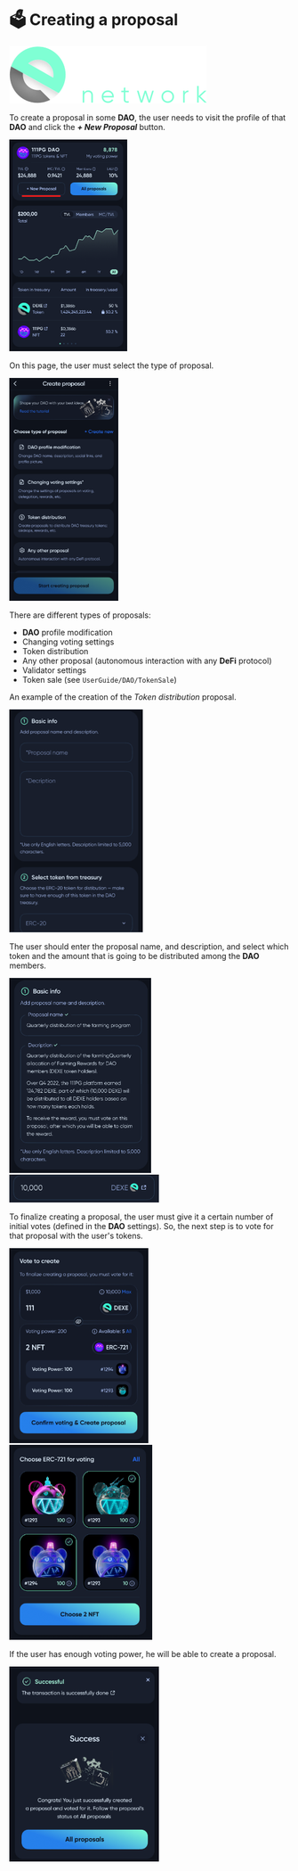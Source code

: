 # 🗳️ Creating a proposal

![Logo](../../img/logoDeXe.svg)

To create a proposal in some **DAO**, the user needs to visit the profile of that **DAO** and click the ***+ New Proposal*** button.

<img src="../../img/userGuideCreateProposal/userGuideImg_DAOPage.png" height="380" />

On this page, the user must select the type of proposal.

<img src="../../img/userGuideCreateProposal/userGuideImg_CreateProposalPage.png" height="400" />

There are different types of proposals:
- **DAO** profile modification
- Changing voting settings
- Token distribution
- Any other proposal (autonomous interaction with any **DeFi** protocol)
- Validator settings
- Token sale (see `UserGuide/DAO/TokenSale`)

An example of the creation of the *Token distribution* proposal.

<img src="../../img/userGuideCreateProposal/userGuideImg_TokenDistribution.png" height="400" />

The user should enter the proposal name, and description, and select which token and the amount that is going to be distributed among the **DAO** members.

<img src="../../img/userGuideCreateProposal/userGuideImg_TokenDistributionBasic.png" height="350" />


<img src="../../img/userGuideCreateProposal/userGuideImg_TokenDistributionSelectedToken.png" height="50" />

To finalize creating a proposal, the user must give it a certain number of initial votes (defined in the **DAO** settings). So, the next step is to vote for that proposal with the user's tokens.

<img src="../../img/userGuideCreateProposal/userGuideImg_TokenDistributionVoting.png" height="350" />
<img src="../../img/userGuideCreateProposal/userGuideImg_TokenDistributionVotingNFT.png" height="350" />

If the user has enough voting power, he will be able to create a proposal.

<img src="../../img/userGuideCreateProposal/userGuideImg_TokenDistributionSuccess.png" height="350" />
